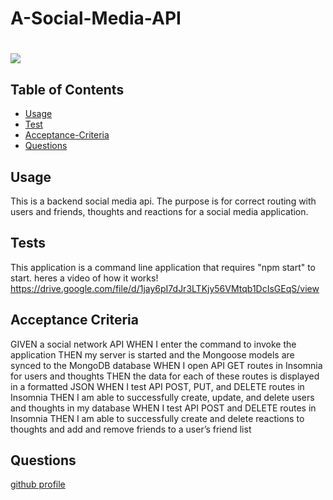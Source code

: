 # A-Social-Media-API

# 
  
[<img src="https://img.shields.io/badge/license-MIT-COLOR.svg?logo=LOGO">](<https://opensource.org/licenses/MIT>)

## Table of Contents 
- [Usage](#usage)
- [Test](#tests)
- [Acceptance-Criteria](#acceptance-criteria)
- [Questions](#questions)

## Usage

This is a backend social media api. The purpose is for correct routing with users and friends, thoughts and reactions for a social media application. 

## Tests

This application is a command line application that requires "npm start" to start. heres a video of how it works!
https://drive.google.com/file/d/1jay6pI7dJr3LTKjy56VMtqb1DcIsGEqS/view

## Acceptance Criteria
GIVEN a social network API
WHEN I enter the command to invoke the application
THEN my server is started and the Mongoose models are synced to the MongoDB database
WHEN I open API GET routes in Insomnia for users and thoughts
THEN the data for each of these routes is displayed in a formatted JSON
WHEN I test API POST, PUT, and DELETE routes in Insomnia
THEN I am able to successfully create, update, and delete users and thoughts in my database
WHEN I test API POST and DELETE routes in Insomnia
THEN I am able to successfully create and delete reactions to thoughts and add and remove friends to a user’s friend list

## Questions
<a href="https://github.com/bertokeys1">github profile</a>


